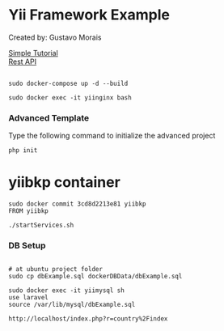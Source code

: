# Yii Framework Example

Created by: Gustavo Morais

[Simple Tutorial](https://www.yiiframework.com/doc/guide/2.0/en/start-gii)
<br>
[Rest API](https://www.yiiframework.com/doc/guide/2.0/en/rest-quick-start)

```

sudo docker-compose up -d --build

sudo docker exec -it yiinginx bash

```

### Advanced Template
Type the following command to initialize the advanced project
```
php init
```

# yiibkp container
```
sudo docker commit 3cd8d2213e81 yiibkp
FROM yiibkp

./startServices.sh

```

### DB Setup
```

# at ubuntu project folder
sudo cp dbExample.sql dockerDBData/dbExample.sql

sudo docker exec -it yiimysql sh
use laravel
source /var/lib/mysql/dbExample.sql

http://localhost/index.php?r=country%2Findex

```
